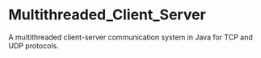 # Multithreaded_Client_Server
A multithreaded client-server communication system in Java for TCP and UDP protocols.
